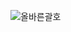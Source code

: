 ![올바른괄호](https://user-images.githubusercontent.com/40799363/210186651-d9b3b9bf-e497-4254-b7a8-f2b50ab1d875.png)
